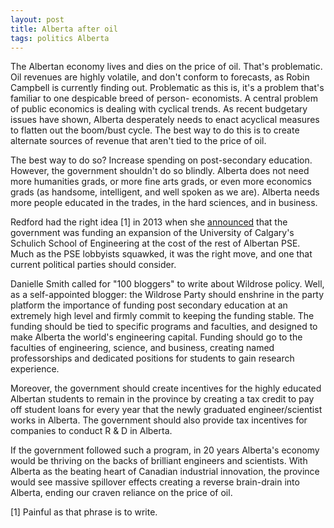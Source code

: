 ```yaml
---
layout: post
title: Alberta after oil
tags: politics Alberta
---
```


The Albertan economy lives and dies on the price of oil. That's problematic. Oil revenues are highly volatile, and don't conform to forecasts, as Robin Campbell is currently finding out. Problematic as this is, it's a problem that's familiar to one despicable breed of person- economists. A central problem of public economics is dealing with cyclical trends. As recent budgetary issues have shown, Alberta desperately needs to enact acyclical measures to flatten out the boom/bust cycle. The best way to do this is to create alternate sources of revenue that aren't tied to the price of oil.

The best way to do so? Increase spending on post-secondary education. However, the government shouldn't do so blindly. Alberta does not need more humanities grads, or more fine arts grads, or even more economics grads (as handsome, intelligent, and well spoken as we are). Alberta needs more people educated in the trades, in the hard sciences, and in business.

Redford had the right idea [1] in 2013 when she [announced](http://www.theglobeandmail.com/news/national/education/university-of-calgary-engineering-receives-1425-million-from-province/article14768330/) that the government was funding an expansion of the University of Calgary's Schulich School of Engineering at the cost of the rest of Albertan PSE. Much as the PSE lobbyists squawked, it was the right move, and one that current political parties should consider.

Danielle Smith called for "100 bloggers" to write about Wildrose policy. Well, as a self-appointed blogger: the Wildrose Party should enshrine in the party platform the importance of funding post secondary education at an extremely high level and firmly commit to keeping the funding stable. The funding should be tied to specific programs and faculties, and designed to make Alberta the world's engineering capital. Funding should go to the faculties of engineering, science, and business, creating named professorships and dedicated positions for students to gain research experience.

Moreover, the government should create incentives for the highly educated Albertan students to remain in the province by creating a tax credit to pay off student loans for every year that the newly graduated engineer/scientist works in Alberta. The government should also provide tax incentives for companies to conduct R & D in Alberta.

If the government followed such a program, in 20 years Alberta's economy would be thriving on the backs of brilliant engineers and scientists. With Alberta as the beating heart of Canadian industrial innovation, the province would see massive spillover effects creating a reverse brain-drain into Alberta, ending our craven reliance on the price of oil.

[1] Painful as that phrase is to write.
